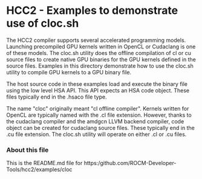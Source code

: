 HCC2 - Examples to demonstrate use of cloc.sh
==============================================

The HCC2 compiler supports several accelerated programming models.  Launching precompiled GPU kernels written in OpenCL or Cudaclang is one of these models.  The cloc.sh utility does the offline compilation of cl or cu source files to create native GPU binaries for the GPU kernels defined in the source files. Examples in this directory demonstrate how to use the cloc.sh utility to compile GPU kernels to a GPU binary file.

The host source code in these examples load and execute the binary file using the low level HSA API.  This API expects an HSA code object.  These files typically end in the .hsaco file type. 

The name "cloc" originally meant "cl offline compiler".  Kernels written for OpenCL are typically named with the .cl file extension.   However, thanks to the cudaclang compiler and the amdgcn LLVM backend compiler, code object can be created for cudaclang source files. These typically end in the .cu file extension. The cloc.sh utility will operate on either .cl or .cu files. 
 
### About this file

This is the README.md file for https:/github.com/ROCM-Developer-Tools/hcc2/examples/cloc
